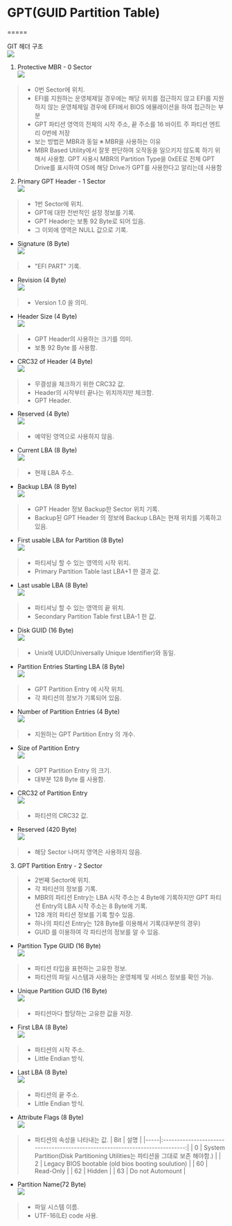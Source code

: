 # GPT(GUID Partition Table) 
=====

GIT 헤더 구조  
![](image/GPT_PARTITION-01.png)

 1. Protective MBR - 0 Sector  
![](image/GPT_PARTITION-02.png)  
> - 0번 Sector에 위치. 
> - EFI를 지원하는 운영체제일 경우에는 해당 위치를 접근하지 않고 EFI를 지원하지 않는 운영체제일 경우에 EFI에서 BIOS 에뮬레이션을 하여 접근하는 부분 
> - GPT 파티션 영역의 전체의 시작 주소, 끝 주소를 16 바이트 주 파티션 엔트리 0번에 저장 
> - 보는 방법은 MBR과 동일 
 ※ MBR을 사용하는 이유 
> - MBR Based Utility에서 잘못 판단하여 오작동을 일으키지 않도록 하기 위해서 사용함. GPT 사용시 MBR의 Partition Type을 0xEE로 전체 GPT Drive를 표시하여 OS에 해당 Drive가 GPT를 사용한다고 알리는데 사용함 
  
 2. Primary GPT Header - 1 Sector  
![](image/GPT_PARTITION-03.png)  
> - 1번 Sector에 위치.
> - GPT에 대한 전반적인 설정 정보를 기록.
> - GPT Header는 보통 92 Byte로 되어 있음. 
> - 그 이외에 영역은 NULL 값으로 기록. 

- Signature (8 Byte)  
![](image/GPT_PARTITION-04.png)  
> - "EFI PART" 기록.

- Revision (4 Byte)  
![](image/GPT_PARTITION-05.png)  
> - Version 1.0 을 의미.

- Header Size (4 Byte)  
![](image/GPT_PARTITION-06.png)  
> - GPT Header의 사용하는 크기를 의미.
> - 보통 92 Byte 를 사용함. 

- CRC32 of Header (4 Byte)  
![](image/GPT_PARTITION-07.png)  
> - 무결성을 체크하기 위한 CRC32 값.
> - Header의 시작부터 끝나는 위치까지만 체크함.
> - GPT Header.

- Reserved (4 Byte)  
![](image/GPT_PARTITION-08.png)  
> - 예약된 영역으로 사용하지 않음.

- Current LBA (8 Byte)  
![](image/GPT_PARTITION-09.png)  
> - 현재 LBA 주소.

- Backup LBA (8 Byte)  
![](image/GPT_PARTITION-10.png)  
> - GPT Header 정보 Backup한 Sector 위치 기록.
> - Backup된 GPT Header 의 정보에 Backup LBA는 현재 위치를 기록하고 있음.
 
- First usable LBA for Partition (8 Byte)  
![](image/GPT_PARTITION-11.png)  
> - 파티셔닝 할 수 있는 영역의 시작 위치.
> - Primary Partition Table last LBA+1 한 결과 값.

- Last usable LBA (8 Byte)  
![](image/GPT_PARTITION-12.png)  
> - 파티셔닝 할 수 있는 영역의 끝 위치.
> - Secondary Partition Table first LBA-1 한 값.

- Disk GUID (16 Byte)  
![](image/GPT_PARTITION-13.png)  
> - Unix에 UUID(Universally Unique Identifier)와 동일.

- Partition Entries Starting LBA (8 Byte)  
![](image/GPT_PARTITION-14.png)  
> - GPT Partition Entry 에 시작 위치.
> - 각 파티션의 정보가 기록되어 있음. 

- Number of Partition Entries (4 Byte)  
![](image/GPT_PARTITION-15.png)  
> - 지원하는 GPT Partition Entry 의 개수.

- Size of Partition Entry  
![](image/GPT_PARTITION-16.png)  
> - GPT Partition Entry 의 크기.
> - 대부분 128 Byte 를 사용함.

- CRC32 of Partition Entry  
![](image/GPT_PARTITION-17.png)  
> - 파티션의 CRC32 값.

- Reserved (420 Byte)  
![](image/GPT_PARTITION-18.png)  
> - 해당 Sector 나머지 영역은 사용하지 않음. 


 3. GPT Partition Entry - 2 Sector
> - 2번째 Sector에 위치.
> - 각 파티션의 정보를 기록.
> - MBR의 파티션 Entry는 LBA 시작 주소는 4 Byte에 기록하지만 GPT 파티션 Entry의 LBA 시작 주소는 8 Byte에 기록.
> - 128 개의 파티션 정보를 기록 할수 있음.
> - 하나의 파티션 Entry는 128 Byte를 이용해서 기록(대부분의 경우)
> - GUID 를 이용하여 각 파티션의 정보를 알 수 있음. 

- Partition Type GUID (16 Byte)  
![](image/GPT_PARTITION-19.png)  
> - 파티션 타입을 표현하는 고유한 정보.
> - 파티션의 파일 시스템과 사용하는 운영체제 및 서비스 정보를 확인 가능.

- Unique Partition GUID (16 Byte)  
![](image/GPT_PARTITION-20.png)  
> - 파티션마다 할당하는 고유한 값을 저장. 

- First LBA (8 Byte)  
![](image/GPT_PARTITION-21.png)  
> - 파티션의 시작 주소.
> - Little Endian 방식.

- Last LBA (8 Byte)  
![](image/GPT_PARTITION-22.png)  
> - 파티션의 끝 주소.
> - Little Endian 방식.

- Attribute Flags (8 Byte)  
![](image/GPT_PARTITION-23.png)  
> - 파티션의 속성을 나타내는 값. 
| Bit |                                     설명                                     |
|-----|:----------------------------------------------------------------------------:|
| 0   | System Partition(Disk Partitioning Utilities는 파티션을 그대로 보존 해야함.) |
| 2   | Legacy BIOS bootable (old bios booting soulution)                            |
| 60  | Read-Only                                                                    |
| 62  | Hidden                                                                       |
| 63  | Do not Automount                                                             |

- Partition Name(72 Byte)  
![](image/GPT_PARTITION-24.png)  
> - 파일 시스템 이름.
> - UTF-16(LE) code 사용.
